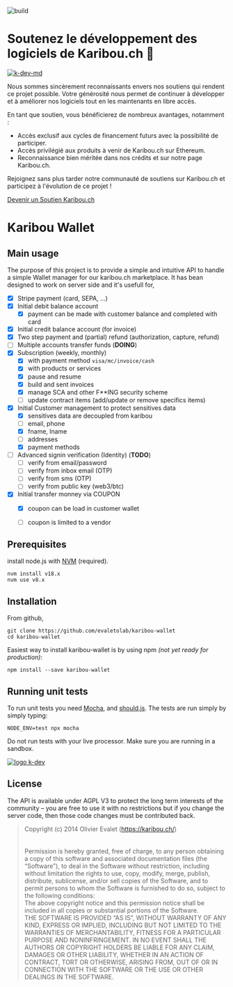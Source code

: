 ![build](https://github.com/karibou-ch/karibou-wallet/actions/workflows/node.js.yml/badge.svg)

# Soutenez le développement des logiciels de Karibou.ch 🤗

[![k-dev-md](https://github.com/karibou-ch/karibou-wallet/assets/1422935/1bc0ad0b-0797-4a1a-a308-1e732bdcaa4c)](https://karibou.ch)


Nous sommes sincèrement reconnaissants envers nos soutiens qui rendent ce projet possible. 
Votre générosité nous permet de continuer à développer et à améliorer nos logiciels tout en les maintenants en libre accès.

En tant que soutien, vous bénéficierez de nombreux avantages, notamment :

- Accès exclusif aux cycles de financement futurs avec la possibilité de participer.
- Accès privilégié aux produits à venir de Karibou.ch sur Ethereum.
- Reconnaissance bien méritée dans nos crédits et sur notre page Karibou.ch.

Rejoignez sans plus tarder notre communauté de soutiens sur Karibou.ch et participez à l'évolution de ce projet !

[Devenir un Soutien Karibou.ch](lien_vers_votre_page_karibou)



# Karibou Wallet
## Main usage

The purpose of this project is to provide a simple and intuitive API to handle a simple Wallet manager for our karibou.ch marketplace. It has bean designed to work on server side and it's usefull for,
* [x] Stripe payment (card, SEPA, ...)
* [x] Initial debit balance account
  * [X] payment can be made with customer balance and completed with card 
* [x] Initial credit balance account (for invoice)
* [x] Two step payment and (partial) refund (authorization, capture, refund)
* [ ] Multiple accounts transfer funds (**DOING**)
* [x] Subscription (weekly, monthly)
  * [x] with payment method `visa/mc/invoice/cash`
  * [X] with products or services
  * [X] pause and resume
  * [X] build and sent invoices
  * [X] manage SCA and other F**ING security scheme
  * [ ] update contract items (add/update or remove specifics items)
* [x] Initial Customer management to protect sensitives data
  * [x] sensitives data are decoupled from karibou
  * [ ] email, phone 
  * [x] fname, lname
  * [ ] addresses
  * [x] payment methods
* [ ] Advanced signin verification (Identity)  (**TODO**)
  * [ ] verify from email/password
  * [ ] verify from inbox email (OTP)
  * [ ] verify from sms (OTP)
  * [ ] verify from public key (web3/btc)
* [x] Initial transfer monney via COUPON 
  * [X] coupon can be load in customer wallet
  * [ ] coupon is limited to a vendor


## Prerequisites
install node.js with [NVM](https://github.com/nvm-sh/nvm#installing-and-updating) (required). 

    nvm install v18.x
    nvm use v8.x

## Installation
From github,    

    git clone https://github.com/evaletolab/karibou-wallet
    cd karibou-wallet

Easiest way to install karibou-wallet is by using npm *(not yet ready for production)*:

    npm install --save karibou-wallet


## Running unit tests

To run unit tests you need [Mocha](https://github.com/visionmedia/mocha),
and [should.js](https://github.com/visionmedia/should.js). The tests are run simply by simply typing:

    NODE_ENV=test npx mocha

Do not run tests with your live processor. Make sure you are running in a
sandbox.


[![logo k-dev](https://github.com/karibou-ch/karibou-wallet/assets/1422935/9bd35736-0388-4629-816c-ef63f0773c58)](https://karibou.ch)

## License
The API is available under AGPL V3 to protect the long term interests of the community – you are free to use it with no restrictions but if you change the server code, then those code changes must be contributed back.

> Copyright (c) 2014 Olivier Evalet (https://karibou.ch/)<br/>
> <br/><br/>
> Permission is hereby granted, free of charge, to any person obtaining a copy
> of this software and associated documentation files (the “Software”), to deal
> in the Software without restriction, including without limitation the rights
> to use, copy, modify, merge, publish, distribute, sublicense, and/or sell
> copies of the Software, and to permit persons to whom the Software is
> furnished to do so, subject to the following conditions:
> <br/>
> The above copyright notice and this permission notice shall be included in
> all copies or substantial portions of the Software.
> <br/>
> THE SOFTWARE IS PROVIDED “AS IS”, WITHOUT WARRANTY OF ANY KIND, EXPRESS OR
> IMPLIED, INCLUDING BUT NOT LIMITED TO THE WARRANTIES OF MERCHANTABILITY,
> FITNESS FOR A PARTICULAR PURPOSE AND NONINFRINGEMENT. IN NO EVENT SHALL THE
> AUTHORS OR COPYRIGHT HOLDERS BE LIABLE FOR ANY CLAIM, DAMAGES OR OTHER
> LIABILITY, WHETHER IN AN ACTION OF CONTRACT, TORT OR OTHERWISE, ARISING FROM,
> OUT OF OR IN CONNECTION WITH THE SOFTWARE OR THE USE OR OTHER DEALINGS IN
> THE SOFTWARE.
